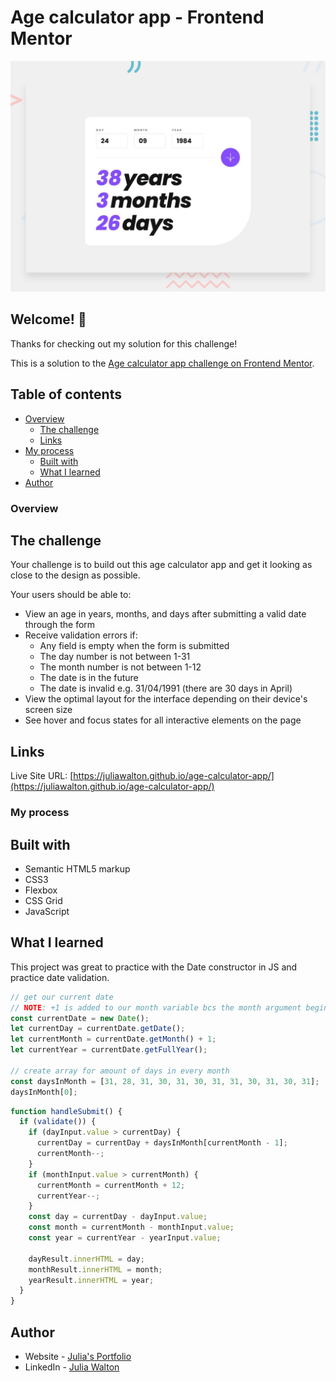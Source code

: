 # Age calculator app - Frontend Mentor

![Design preview for the Age calculator app coding challenge](./design/desktop-preview.jpg)

## Welcome! 👋

Thanks for checking out my solution for this challenge!

This is a solution to the [Age calculator app challenge on Frontend Mentor](https://www.frontendmentor.io/challenges/age-calculator-app-dF9DFFpj-Q).

## Table of contents

- [Overview](#overview)
  - [The challenge](#the-challenge)
  - [Links](#links)
- [My process](#my-process)
  - [Built with](#built-with)
  - [What I learned](#what-i-learned)
- [Author](#author)

### Overview

## The challenge

Your challenge is to build out this age calculator app and get it looking as close to the design as possible.

Your users should be able to:

- View an age in years, months, and days after submitting a valid date through the form
- Receive validation errors if:
  - Any field is empty when the form is submitted
  - The day number is not between 1-31
  - The month number is not between 1-12
  - The date is in the future
  - The date is invalid e.g. 31/04/1991 (there are 30 days in April)
- View the optimal layout for the interface depending on their device's screen size
- See hover and focus states for all interactive elements on the page

## Links

Live Site URL: [https://juliawalton.github.io/age-calculator-app/](https://juliawalton.github.io/age-calculator-app/)

### My process

## Built with

- Semantic HTML5 markup
- CSS3
- Flexbox
- CSS Grid
- JavaScript

## What I learned

This project was great to practice with the Date constructor in JS and practice date validation.

```js
// get our current date
// NOTE: +1 is added to our month variable bcs the month argument begins counting at 0
const currentDate = new Date();
let currentDay = currentDate.getDate();
let currentMonth = currentDate.getMonth() + 1;
let currentYear = currentDate.getFullYear();

// create array for amount of days in every month
const daysInMonth = [31, 28, 31, 30, 31, 30, 31, 31, 30, 31, 30, 31];
daysInMonth[0];
```

```js
function handleSubmit() {
  if (validate()) {
    if (dayInput.value > currentDay) {
      currentDay = currentDay + daysInMonth[currentMonth - 1];
      currentMonth--;
    }
    if (monthInput.value > currentMonth) {
      currentMonth = currentMonth + 12;
      currentYear--;
    }
    const day = currentDay - dayInput.value;
    const month = currentMonth - monthInput.value;
    const year = currentYear - yearInput.value;

    dayResult.innerHTML = day;
    monthResult.innerHTML = month;
    yearResult.innerHTML = year;
  }
}
```

## Author

- Website - [Julia's Portfolio](https://juliawalton.github.io/portfolio/)
- LinkedIn - [Julia Walton](https://www.linkedin.com/in/juliawalton/)
